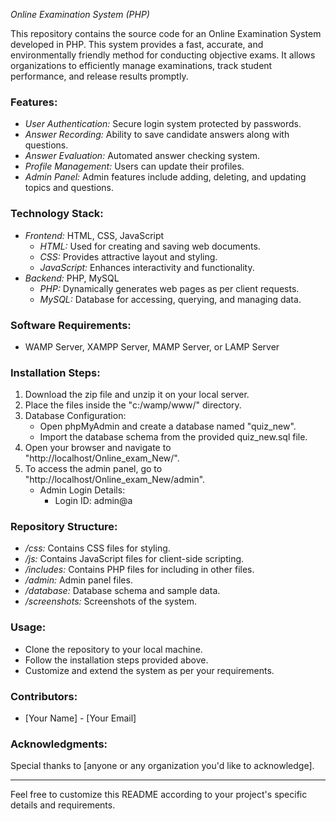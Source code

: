 *Online Examination System (PHP)*

This repository contains the source code for an Online Examination System developed in PHP. This system provides a fast, accurate, and environmentally friendly method for conducting objective exams. It allows organizations to efficiently manage examinations, track student performance, and release results promptly. 

### Features:
- *User Authentication:* Secure login system protected by passwords.
- *Answer Recording:* Ability to save candidate answers along with questions.
- *Answer Evaluation:* Automated answer checking system.
- *Profile Management:* Users can update their profiles.
- *Admin Panel:* Admin features include adding, deleting, and updating topics and questions.

### Technology Stack:
- *Frontend:* HTML, CSS, JavaScript
    - *HTML:* Used for creating and saving web documents.
    - *CSS:* Provides attractive layout and styling.
    - *JavaScript:* Enhances interactivity and functionality.
- *Backend:* PHP, MySQL
    - *PHP:* Dynamically generates web pages as per client requests.
    - *MySQL:* Database for accessing, querying, and managing data.

### Software Requirements:
- WAMP Server, XAMPP Server, MAMP Server, or LAMP Server

### Installation Steps:
1. Download the zip file and unzip it on your local server.
2. Place the files inside the "c:/wamp/www/" directory.
3. Database Configuration:
    - Open phpMyAdmin and create a database named "quiz_new".
    - Import the database schema from the provided quiz_new.sql file.
4. Open your browser and navigate to "http://localhost/Online_exam_New/".
5. To access the admin panel, go to "http://localhost/Online_exam_New/admin".
   - Admin Login Details: 
     - Login ID: admin@a

### Repository Structure:
- */css:* Contains CSS files for styling.
- */js:* Contains JavaScript files for client-side scripting.
- */includes:* Contains PHP files for including in other files.
- */admin:* Admin panel files.
- */database:* Database schema and sample data.
- */screenshots:* Screenshots of the system.

### Usage:
- Clone the repository to your local machine.
- Follow the installation steps provided above.
- Customize and extend the system as per your requirements.

### Contributors:
- [Your Name] - [Your Email]

### Acknowledgments:
Special thanks to [anyone or any organization you'd like to acknowledge].

---

Feel free to customize this README according to your project's specific details and requirements.
